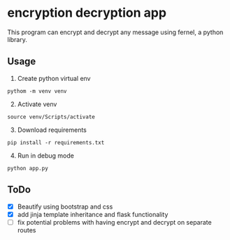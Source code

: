 # encryption decryption app
This program can encrypt and decrypt any message using fernel, a python library.

## Usage
1. Create python virtual env

```shell
pythom -m venv venv
```

2. Activate venv

```shell
source venv/Scripts/activate
```

3. Download requirements

```shell
pip install -r requirements.txt
```

4. Run in debug mode

```shell
python app.py
```

## ToDo
- [x] Beautify using bootstrap and css
- [x] add jinja template inheritance and flask functionality
- [ ] fix potential problems with having encrypt and decrypt on separate routes